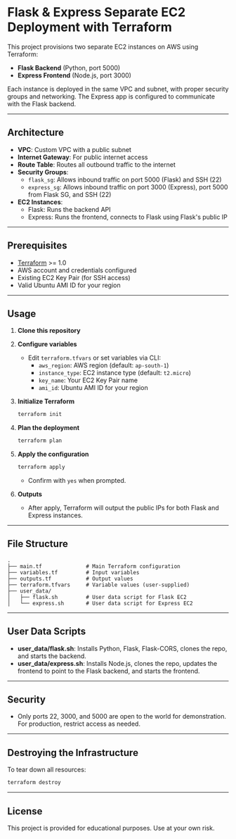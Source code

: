 # Flask & Express Separate EC2 Deployment with Terraform

This project provisions two separate EC2 instances on AWS using Terraform:
- **Flask Backend** (Python, port 5000)
- **Express Frontend** (Node.js, port 3000)

Each instance is deployed in the same VPC and subnet, with proper security groups and networking. The Express app is configured to communicate with the Flask backend.

---

## Architecture

- **VPC**: Custom VPC with a public subnet
- **Internet Gateway**: For public internet access
- **Route Table**: Routes all outbound traffic to the internet
- **Security Groups**:
  - `flask_sg`: Allows inbound traffic on port 5000 (Flask) and SSH (22)
  - `express_sg`: Allows inbound traffic on port 3000 (Express), port 5000 from Flask SG, and SSH (22)
- **EC2 Instances**:
  - Flask: Runs the backend API
  - Express: Runs the frontend, connects to Flask using Flask's public IP

---

## Prerequisites

- [Terraform](https://www.terraform.io/downloads.html) >= 1.0
- AWS account and credentials configured
- Existing EC2 Key Pair (for SSH access)
- Valid Ubuntu AMI ID for your region

---

## Usage

1. **Clone this repository**

2. **Configure variables**
   - Edit `terraform.tfvars` or set variables via CLI:
     - `aws_region`: AWS region (default: `ap-south-1`)
     - `instance_type`: EC2 instance type (default: `t2.micro`)
     - `key_name`: Your EC2 Key Pair name
     - `ami_id`: Ubuntu AMI ID for your region

3. **Initialize Terraform**
   ```sh
   terraform init
   ```

4. **Plan the deployment**
   ```sh
   terraform plan
   ```

5. **Apply the configuration**
   ```sh
   terraform apply
   ```
   - Confirm with `yes` when prompted.

6. **Outputs**
   - After apply, Terraform will output the public IPs for both Flask and Express instances.

---

## File Structure

```
.
├── main.tf              # Main Terraform configuration
├── variables.tf         # Input variables
├── outputs.tf           # Output values
├── terraform.tfvars     # Variable values (user-supplied)
├── user_data/
│   ├── flask.sh         # User data script for Flask EC2
│   └── express.sh       # User data script for Express EC2
```

---

## User Data Scripts

- **user_data/flask.sh**: Installs Python, Flask, Flask-CORS, clones the repo, and starts the backend.
- **user_data/express.sh**: Installs Node.js, clones the repo, updates the frontend to point to the Flask backend, and starts the frontend.

---

## Security
- Only ports 22, 3000, and 5000 are open to the world for demonstration. For production, restrict access as needed.

---

## Destroying the Infrastructure

To tear down all resources:
```sh
terraform destroy
```

---

## License

This project is provided for educational purposes. Use at your own risk.
